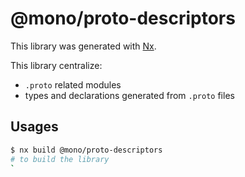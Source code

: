 # @mono/proto-descriptors

This library was generated with [Nx](https://nx.dev).

This library centralize:

- `.proto` related modules
- types and declarations generated from `.proto` files

## Usages

```sh
$ nx build @mono/proto-descriptors
# to build the library
`
```
